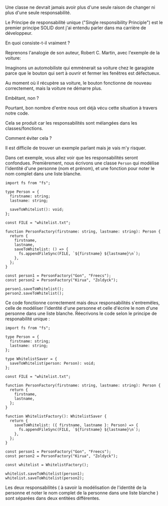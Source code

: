 Une classe ne devrait jamais avoir plus d'une seule raison de changer ni plus d'une seule responsabilité.

Le Principe de responsabilité unique ("Single responsibility Principle") est le premier principe SOLID dont j'ai entendu parler dans ma carrière de développeur.

En quoi consiste-t-il vraiment ?

Reprenons l'analogie de son auteur, Robert C. Martin, avec l'exemple de la voiture:

Imaginons un automobiliste qui emmènerait sa voiture chez le garagiste parce que le bouton qui sert à ouvrir et fermer les fenêtres est défectueux.

Au moment où il récupère sa voiture, le bouton fonctionne de nouveau correctement, mais la voiture ne démarre plus.

Embêtant, non ?

Pourtant, bon nombre d'entre nous ont déjà vécu cette situation à travers notre code.

Cela se produit car les responsabilités sont mélangées dans les classes/fonctions.

Comment éviter cela ?

Il est difficile de trouver un exemple parlant mais je vais m'y risquer.

Dans cet exemple, vous allez voir que les responsabilités seront confondues.
Premièrement, nous écrivons une classe `Person` qui modélise l'identité d'une personne (nom et prénom), et une fonction pour noter le nom complet dans une liste blanche.

```
import fs from "fs";

type Person = {
  firstname: string;
  lastname: string;

  saveToWhitelist(): void;
};

const FILE = "whitelist.txt";

function PersonFactory(firstname: string, lastname: string): Person {
  return {
    firstname,
    lastname,
    saveToWhitelist: () => {
      fs.appendFileSync(FILE, `${firstname} ${lastname}\n`);
    },
  };
}

const person1 = PersonFactory("Gon", "Freecs");
const person2 = PersonFactory("Kirua", "Zoldyck");

person1.saveToWhitelist();
person2.saveToWhitelist();
```

Ce code fonctionne correctement mais deux responsabilités s'entremêles, celle de modéliser l'identité d'une personne et celle d'écrire le nom d'une personne dans une liste blanche.
Réecrivons le code selon le principe de responabilité unique :
```
import fs from "fs";

type Person = {
  firstname: string;
  lastname: string;
};

type WhitelistSaver = {
  saveToWhitelist(person: Person): void;
};

const FILE = "whitelist.txt";

function PersonFactory(firstname: string, lastname: string): Person {
  return {
    firstname,
    lastname,
  };
}

function WhitelistFactory(): WhitelistSaver {
  return {
    saveToWhitelist: ({ firstname, lastname }: Person) => {
      fs.appendFileSync(FILE, `${firstname} ${lastname}\n`);
    },
  };
}

const person1 = PersonFactory("Gon", "Freecs");
const person2 = PersonFactory("Kirua", "Zoldyck");

const whitelist = WhitelistFactory();

whitelist.saveToWhitelist(person1);
whitelist.saveToWhitelist(person2);
``` 

Les deux responsabilités ( à savoir la modélisation de l'identité de la personne et noter le nom complet de la personne dans une liste blanche ) sont séparées dans deux entitées différentes.
